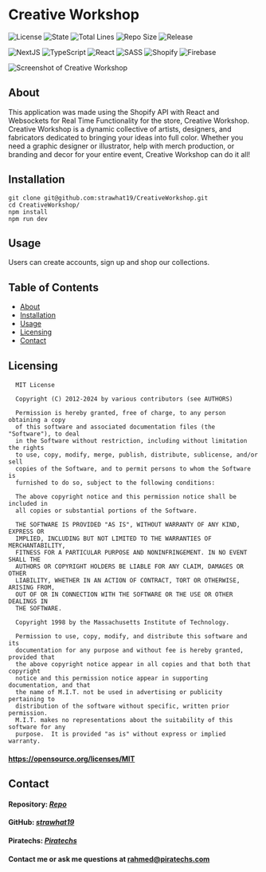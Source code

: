 # Creative Workshop

![License](https://img.shields.io/github/license/strawhat19/CreativeWorkshop)
![State](https://img.shields.io/github/deployments/strawhat19/CreativeWorkshop/Production)
![Total Lines](https://img.shields.io/tokei/lines/github/strawhat19/CreativeWorkshop)
![Repo Size](https://img.shields.io/github/repo-size/strawhat19/CreativeWorkshop)
![Release](https://img.shields.io/github/release/strawhat19/CreativeWorkshop)

![NextJS](https://img.shields.io/badge/next.js-000000?style=for-the-badge&logo=nextdotjs&logoColor=white)
![TypeScript](https://img.shields.io/badge/typescript-%23007ACC.svg?style=for-the-badge&logo=typescript&logoColor=white)
![React](https://img.shields.io/badge/react-%2320232a.svg?style=for-the-badge&logo=react&logoColor=%2361DAFB)
![SASS](https://img.shields.io/badge/SASS-hotpink.svg?style=for-the-badge&logo=SASS&logoColor=white)
![Shopify](https://img.shields.io/badge/Shopify-7AB55C?style=for-the-badge&logo=Shopify&logoColor=white)
![Firebase](https://img.shields.io/badge/Firebase-039BE5?style=for-the-badge&logo=Firebase&logoColor=white)

![Screenshot of Creative Workshop](./public/assets/images/gifs/FloatingCatNew.gif)

## About
This application was made using the Shopify API with React and Websockets for Real Time Functionality for the store, Creative Workshop. Creative Workshop is a dynamic collective of artists, designers, and fabricators dedicated to bringing your ideas into full color. Whether you need a graphic designer or illustrator, help with merch production, or branding and decor for your entire event, Creative Workshop can do it all!

## Installation
```
git clone git@github.com:strawhat19/CreativeWorkshop.git
cd CreativeWorkshop/
npm install
npm run dev
```

## Usage
Users can create accounts, sign up and shop our collections.

## Table of Contents  
* [About](#about)
* [Installation](#installation)
* [Usage](#usage)
* [Licensing](#licensing)
* [Contact](#contact)

## Licensing
#### 
      MIT License

      Copyright (C) 2012-2024 by various contributors (see AUTHORS)

      Permission is hereby granted, free of charge, to any person obtaining a copy
      of this software and associated documentation files (the "Software"), to deal
      in the Software without restriction, including without limitation the rights
      to use, copy, modify, merge, publish, distribute, sublicense, and/or sell
      copies of the Software, and to permit persons to whom the Software is
      furnished to do so, subject to the following conditions:

      The above copyright notice and this permission notice shall be included in
      all copies or substantial portions of the Software.

      THE SOFTWARE IS PROVIDED "AS IS", WITHOUT WARRANTY OF ANY KIND, EXPRESS OR
      IMPLIED, INCLUDING BUT NOT LIMITED TO THE WARRANTIES OF MERCHANTABILITY,
      FITNESS FOR A PARTICULAR PURPOSE AND NONINFRINGEMENT. IN NO EVENT SHALL THE
      AUTHORS OR COPYRIGHT HOLDERS BE LIABLE FOR ANY CLAIM, DAMAGES OR OTHER
      LIABILITY, WHETHER IN AN ACTION OF CONTRACT, TORT OR OTHERWISE, ARISING FROM,
      OUT OF OR IN CONNECTION WITH THE SOFTWARE OR THE USE OR OTHER DEALINGS IN
      THE SOFTWARE.
      
      Copyright 1998 by the Massachusetts Institute of Technology.

      Permission to use, copy, modify, and distribute this software and its
      documentation for any purpose and without fee is hereby granted, provided that
      the above copyright notice appear in all copies and that both that copyright
      notice and this permission notice appear in supporting documentation, and that
      the name of M.I.T. not be used in advertising or publicity pertaining to
      distribution of the software without specific, written prior permission.
      M.I.T. makes no representations about the suitability of this software for any
      purpose.  It is provided "as is" without express or implied warranty.
#### https://opensource.org/licenses/MIT

## Contact
#### Repository: [*Repo*](https://github.com/strawhat19/CreativeWorkshop)
#### GitHub: [*strawhat19*](https://github.com/strawhat19)
#### Piratechs: [*Piratechs*](https://piratechs.com/)
#### Contact me or ask me questions at [rahmed@piratechs.com](mailto:rahmed@piratechs.com)